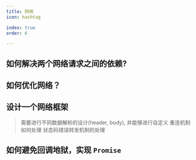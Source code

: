 ```yaml
---
title: 网络
icon: hashtag

index: true
order: 6

---
```


<!-- more -->

## 如何解决两个网络请求之间的依赖?

## 如何优化网络？

## 设计一个网络框架     
> 需要进行不同数据解析的设计(header, body), 并能够进行自定义
> 重连机制如何处理
> 状态码错误转发机制的处理

## 如何避免回调地狱，实现 `Promise` 
